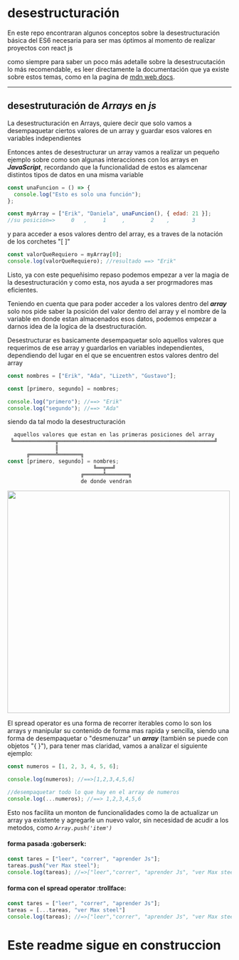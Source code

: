 # desestructuración

En este repo encontraran algunos conceptos sobre la desestructuración básica del ES6 necesaria para ser mas óptimos al momento de realizar proyectos con react js

como siempre para saber un poco más adetalle sobre la desestrucutación lo más recomendable, es leer directamente la documentación que ya existe sobre estos temas, como en la pagina de [mdn web docs](https://developer.mozilla.org/es/docs/Web/JavaScript/Reference/Operators/Destructuring_assignment "click aquí").

---

## desestruturación de _Arrays_ en _js_

La desestructuración en Arrays, quiere decir que solo vamos a desempaquetar ciertos
valores de un array y guardar esos valores en variables independientes

Entonces antes de desestructurar un array vamos a realizar un pequeño ejemplo sobre como son algunas interacciones con los arrays en **_JavaScript_**, recordando que la funcionalidad de estos es alamcenar distintos tipos de datos en una misma variable

```javascript
const unaFuncion = () => {
  console.log("Esto es solo una función");
};

const myArray = ["Erik", "Daniela", unaFuncion(), { edad: 21 }];
//su posición=>     0   ,     1     ,        2    ,       3
```

y para acceder a esos valores dentro del array, es a traves de la notación de los corchetes "[ ]"

```javascript
const valorQueRequiero = myArray[0];
console.log(valorQueRequiero); //resultado ==> "Erik"
```

Listo, ya con este pequeñisimo repaso podemos empezar a ver la magia de la desestructuración y como esta, nos ayuda a ser progrmadores mas eficientes.

Teniendo en cuenta que para poder acceder a los valores dentro del **_array_** solo nos pide saber la posición del valor dentro del array y el nombre de la variable en donde estan almacenados esos datos, podemos empezar a darnos idea de la logica de la dsestructuración.

Desestructurar es basicamente desempaquetar solo aquellos valores que requerimos de ese array y guardarlos en variables independientes, dependiendo del lugar en el que se encuentren estos valores dentro del array

```javascript
const nombres = ["Erik", "Ada", "Lizeth", "Gustavo"];

const [primero, segundo] = nombres;

console.log("primero"); //==> "Erik"
console.log("segundo"); //==> "Ada"
```

siendo da tal modo la desestructuración

```javascript
  aquellos valores que estan en las primeras posiciones del array
 ╚═════════════╦═════════════════════════════════════════════════╝
               ║
      ╔════════╩═══════╗
const [primero, segundo] = nombres;
                           ╚══╦══╝
                       ╔══════╩═══════╗
                       de donde vendran
```

<img src="https://blog.rahulbhutani.com/wp-content/uploads/2020/05/50acac918c.jpg" width="500px">

El spread operator es una forma de recorrer iterables como lo son los arrays y manipular su contenido de forma mas rapida y sencilla, siendo una forma de desempaquetar o "desmenuzar" un **_array_** (también se puede con objetos "{ }"), para tener mas claridad, vamos a analizar el siguiente ejemplo:

```javascript
const numeros = [1, 2, 3, 4, 5, 6];

console.log(numeros); //==>[1,2,3,4,5,6]

//desempaquetar todo lo que hay en el array de numeros
console.log(...numeros); //==> 1,2,3,4,5,6
```

Esto nos facilita un monton de funcionalidades como la de actualizar un array ya existente y agregarle un nuevo valor, sin necesidad de acudir a los metodos, como _`Array.push('item')`_

#### forma pasada :goberserk:

```javascript
const tares = ["leer", "correr", "aprender Js"];
tareas.push("ver Max steel");
console.log(tareas); //=>["leer","correr", "aprender Js", "ver Max steel"]
```

#### forma con el spread operator :trollface:

```javascript
const tares = ["leer", "correr", "aprender Js"];
tareas = [...tareas, "ver Max steel"]
console.log(tareas); //=>["leer","correr", "aprender Js", "ver Max steel"]
```


# Este readme sigue en construccion 
